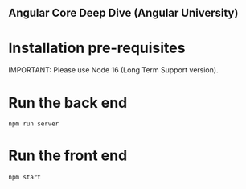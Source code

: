 ## Angular Core Deep Dive (Angular University)

# Installation pre-requisites

IMPORTANT: Please use Node 16 (Long Term Support version).

# Run the back end

    npm run server

# Run the front end

    npm start
